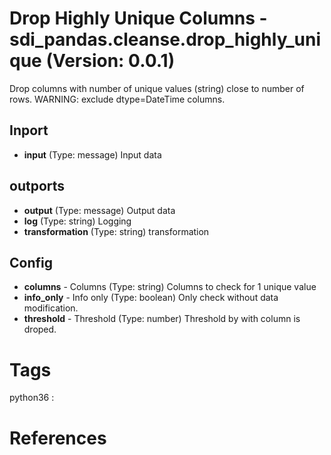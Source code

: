 # Drop Highly Unique Columns - sdi_pandas.cleanse.drop_highly_unique (Version: 0.0.1)

Drop columns with number of unique values (string) close to number of rows.
WARNING:             exclude dtype=DateTime columns.

## Inport

* **input** (Type: message) Input data

## outports

* **output** (Type: message) Output data
* **log** (Type: string) Logging
* **transformation** (Type: string) transformation

## Config

* **columns** - Columns (Type: string) Columns to check for 1 unique value
* **info_only** - Info only (Type: boolean) Only check without data modification.
* **threshold** - Threshold (Type: number) Threshold by with column is droped.


# Tags
python36 : 

# References



